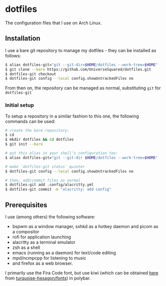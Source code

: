 # dotfiles

The configuration files that I use on Arch Linux.

## Installation

I use a bare git repository to manage my dotfiles - they can be installed as follows:

```sh
$ alias dotfiles-git="git --git-dir=$HOME/dotfiles --work-tree=$HOME"
$ git clone --bare https://github.com/UniverseSquared/dotfiles.git
$ dotfiles-git checkout
$ dotfiles-git config --local config.showUntrackedFiles no
```

From then on, the repository can be managed as normal, substituting `git` for `dotfiles-git`

### Initial setup

To setup a repository in a similar fashion to this one, the following commands can be used:

```sh
# create the bare repository:
$ cd
$ mkdir dotfiles && cd dotfiles
$ git init --bare

# put this alias in your shell's configuration too:
$ alias dotfiles-git="git --git-dir $HOME/dotfiles --work-tree=$HOME"

# make `dotfiles-git status` quieter
$ dotfiles-git config --local config.showUntrackedFiles no

# then, add/commit files as normal
$ dotfiles-git add .config/alacritty.yml
$ dotfiles-git commit -m "alacritty: add config"
```

## Prerequisites

I use (among others) the following software:
* bspwm as a window manager, sxhkd as a hotkey daemon and picom as a compositor
* rofi for application launching
* alacritty as a terminal emulator
* zsh as a shell
* emacs (running as a daemon) for text/code editing
* mpd/ncmpcpp for listening to music
* and firefox as a web browser.

I primarily use the Fira Code font, but use kiwi (which can be obtained [here](https://github.com/turquoise-hexagon/fonts/blob/master/kiwi.bdf) from [turquoise-hexagon/fonts](https://github.com/turquoise-hexagon)) in polybar.
